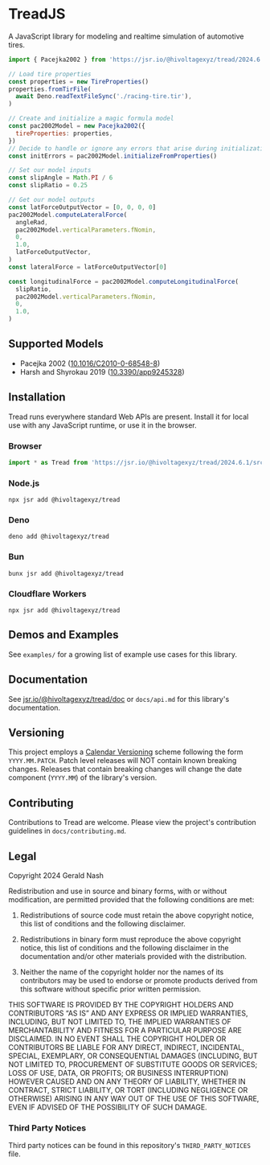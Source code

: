 # TreadJS

A JavaScript library for modeling and realtime simulation of automotive tires.

```javascript
import { Pacejka2002 } from 'https://jsr.io/@hivoltagexyz/tread/2024.6.1/src/mod.js'

// Load tire properties
const properties = new TireProperties()
properties.fromTirFile(
  await Deno.readTextFileSync('./racing-tire.tir'),
)

// Create and initialize a magic formula model
const pac2002Model = new Pacejka2002({
  tireProperties: properties,
})
// Decide to handle or ignore any errors that arise during initialization
const initErrors = pac2002Model.initializeFromProperties()

// Set our model inputs
const slipAngle = Math.PI / 6
const slipRatio = 0.25

// Get our model outputs
const latForceOutputVector = [0, 0, 0, 0]
pac2002Model.computeLateralForce(
  angleRad,
  pac2002Model.verticalParameters.fNomin,
  0,
  1.0,
  latForceOutputVector,
)
const lateralForce = latForceOutputVector[0]

const longitudinalForce = pac2002Model.computeLongitudinalForce(
  slipRatio,
  pac2002Model.verticalParameters.fNomin,
  0,
  1.0,
)
```

## Supported Models

- Pacejka 2002 ([10.1016/C2010-0-68548-8](https://doi.org/10.1016/C2010-0-68548-8))
- Harsh and Shyrokau 2019 ([10.3390/app9245328](https://doi.org/10.3390/app9245328))

## Installation

Tread runs everywhere standard Web APIs are present. Install it for local use
with any JavaScript runtime, or use it in the browser.

### Browser

```javascript
import * as Tread from 'https://jsr.io/@hivoltagexyz/tread/2024.6.1/src/mod.js'
```

### Node.js

```shell
npx jsr add @hivoltagexyz/tread
```

### Deno

```shell
deno add @hivoltagexyz/tread
```

### Bun

```shell
bunx jsr add @hivoltagexyz/tread
```

### Cloudflare Workers

```shell
npx jsr add @hivoltagexyz/tread
```

## Demos and Examples

See `examples/` for a growing list of example use cases for this library.

## Documentation

See [jsr.io/@hivoltagexyz/tread/doc](https://jsr.io/@hivoltagexyz/tread/doc) or
`docs/api.md` for this library's documentation.

## Versioning

This project employs a [Calendar Versioning](https://calver.org/) scheme
following the form `YYYY.MM.PATCH`. Patch level releases will NOT contain known
breaking changes. Releases that contain breaking changes will change the date
component (`YYYY.MM`) of the library's version.

## Contributing

Contributions to Tread are welcome. Please view the project's contribution
guidelines in `docs/contributing.md`.

## Legal

Copyright 2024 Gerald Nash

Redistribution and use in source and binary forms, with or without modification,
are permitted provided that the following conditions are met:

1. Redistributions of source code must retain the above copyright notice, this
   list of conditions and the following disclaimer.

2. Redistributions in binary form must reproduce the above copyright notice,
   this list of conditions and the following disclaimer in the documentation
   and/or other materials provided with the distribution.

3. Neither the name of the copyright holder nor the names of its contributors
   may be used to endorse or promote products derived from this software without
   specific prior written permission.

THIS SOFTWARE IS PROVIDED BY THE COPYRIGHT HOLDERS AND CONTRIBUTORS “AS IS” AND
ANY EXPRESS OR IMPLIED WARRANTIES, INCLUDING, BUT NOT LIMITED TO, THE IMPLIED
WARRANTIES OF MERCHANTABILITY AND FITNESS FOR A PARTICULAR PURPOSE ARE
DISCLAIMED. IN NO EVENT SHALL THE COPYRIGHT HOLDER OR CONTRIBUTORS BE LIABLE FOR
ANY DIRECT, INDIRECT, INCIDENTAL, SPECIAL, EXEMPLARY, OR CONSEQUENTIAL DAMAGES
(INCLUDING, BUT NOT LIMITED TO, PROCUREMENT OF SUBSTITUTE GOODS OR SERVICES;
LOSS OF USE, DATA, OR PROFITS; OR BUSINESS INTERRUPTION) HOWEVER CAUSED AND ON
ANY THEORY OF LIABILITY, WHETHER IN CONTRACT, STRICT LIABILITY, OR TORT
(INCLUDING NEGLIGENCE OR OTHERWISE) ARISING IN ANY WAY OUT OF THE USE OF THIS
SOFTWARE, EVEN IF ADVISED OF THE POSSIBILITY OF SUCH DAMAGE.

### Third Party Notices

Third party notices can be found in this repository's `THIRD_PARTY_NOTICES`
file.
